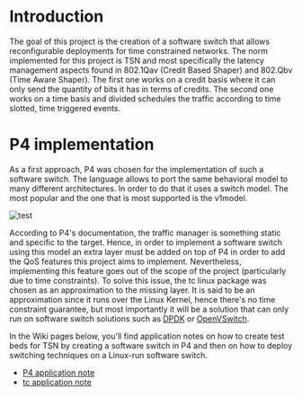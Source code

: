 # Introduction
The goal of this project is the creation of a software switch that allows reconfigurable deployments for time constrained networks. The norm implemented for this project is TSN and most specifically the latency management aspects found in 802.1Qav (Credit Based Shaper) and 802.Qbv (Time Aware Shaper). The first one works on a credit basis where it can only send the quantity of bits it has in terms of credits. The second one works on a time basis and divided schedules the traffic according to time slotted, time triggered events. 

# P4 implementation
As a first approach, P4 was chosen for the implementation of such a software switch. The language allows to port the same behavioral model to many different architectures. In order to do that it uses a switch model. The most popular and the one that is most supported is the v1model. 

![test](https://wiki.geant.org/download/attachments/148079103/V1model.png?version=1&modificationDate=1590399738625&api=v2)

According to P4's documentation, the traffic manager is something static and specific to the target. Hence, in order to implement a software switch using this model an extra layer must be added on top of P4 in order to add the QoS features this project aims to implement. Nevertheless, implementing this feature goes out of the scope of the project (particularly due to time constraints). To solve this issue, the tc linux package was chosen as an approximation to the missing layer. It is said to be an approximation since it runs over the Linux Kernel, hence there's no time constraint guarantee, but most importantly it will be a solution that can only run on software switch solutions such as [DPDK](https://www.dpdk.org/) or [OpenVSwitch](http://www.openvswitch.org/). 

In the Wiki pages below, you'll find application notes on how to create test beds for TSN by creating a software switch in P4 and then on how to deploy switching techniques on a Linux-run software switch.

* [P4 application note](p4appnote.com) 
* [tc application note](tcappnote.com)
